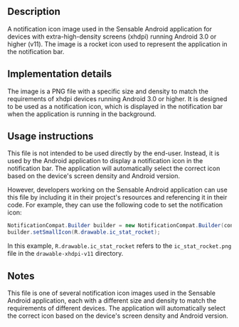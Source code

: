 ## Description

A notification icon image used in the Sensable Android application for devices with extra-high-density screens (xhdpi) running Android 3.0 or higher (v11). The image is a rocket icon used to represent the application in the notification bar.


## Implementation details

The image is a PNG file with a specific size and density to match the requirements of xhdpi devices running Android 3.0 or higher. It is designed to be used as a notification icon, which is displayed in the notification bar when the application is running in the background.


## Usage instructions

This file is not intended to be used directly by the end-user. Instead, it is used by the Android application to display a notification icon in the notification bar. The application will automatically select the correct icon based on the device's screen density and Android version.

However, developers working on the Sensable Android application can use this file by including it in their project's resources and referencing it in their code. For example, they can use the following code to set the notification icon:
```java
NotificationCompat.Builder builder = new NotificationCompat.Builder(context);
builder.setSmallIcon(R.drawable.ic_stat_rocket);
```
In this example, `R.drawable.ic_stat_rocket` refers to the `ic_stat_rocket.png` file in the `drawable-xhdpi-v11` directory.


## Notes

This file is one of several notification icon images used in the Sensable Android application, each with a different size and density to match the requirements of different devices. The application will automatically select the correct icon based on the device's screen density and Android version.



